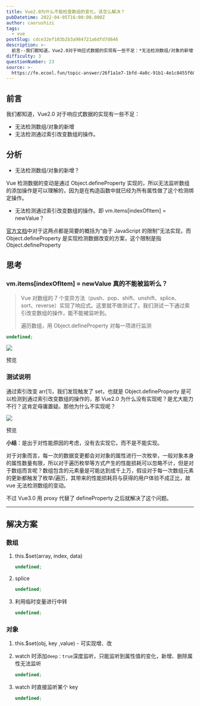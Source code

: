 ```yaml
---
title: Vue2.0为什么不能检查数组的变化，该怎么解决？
pubDatetime: 2022-04-05T16:00:00.000Z
author: caorushizi
tags:
  - vue
postSlug: cdce32ef103b2b3a984721a6dfd7d646
description: >-
  前言--我们都知道，Vue2.0对于响应式数据的实现有一些不足：*无法检测数组/对象的新增*无法检测通过索引改变数组的操作。分析--*无法检测数组/对象的新增？Vue检测数据的变动是通过Object.
difficulty: 3
questionNumber: 23
source: >-
  https://fe.ecool.fun/topic-answer/26f1a1e7-1bfd-4a0c-91b1-4e1c8455f60a?orderBy=updateTime&order=desc&tagId=14
---
```


## 前言

我们都知道，Vue2.0 对于响应式数据的实现有一些不足：

- 无法检测数组/对象的新增
- 无法检测通过索引改变数组的操作。

## 分析

- 无法检测数组/对象的新增？

Vue 检测数据的变动是通过 Object.defineProperty 实现的，所以无法监听数组的添加操作是可以理解的，因为是在构造函数中就已经为所有属性做了这个检测绑定操作。

- 无法检测通过索引改变数组的操作。即 vm.items\[indexOfItem\] = newValue？

[官方文档](https://cn.vuejs.org/v2/guide/list.html#%E6%B3%A8%E6%84%8F%E4%BA%8B%E9%A1%B9)中对于这两点都是简要的概括为“由于 JavaScript 的限制”无法实现，而 Object.defineProperty 是实现检测数据改变的方案，这个限制是指 Object.defineProperty

## 思考

### vm.items\[indexOfItem\] = newValue 真的不能被监听么？

> Vue 对数组的 7 个变异方法（push、pop、shift、unshift、splice、sort、reverse）实现了响应式。这里就不做测试了。我们测试一下通过索引改变数组的操作，能不能被监听到。
>
> 遍历数组，用 Object.defineProperty 对每一项进行监测

```typescript
undefined;
```

![](https://p3-juejin.byteimg.com/tos-cn-i-k3u1fbpfcp/5b228cf688814f6c864d53b43f3f792b~tplv-k3u1fbpfcp-zoom-1.image)

预览

### 测试说明

通过索引改变 arr\[1\]，我们发现触发了 set，也就是 Object.defineProperty 是可以检测到通过索引改变数组的操作的，那 Vue2.0 为什么没有实现呢？是尤大能力不行？这肯定毋庸置疑。那他为什么不实现呢？

![](https://p3-juejin.byteimg.com/tos-cn-i-k3u1fbpfcp/404f033ac36f47a7896e73beb469ae2c~tplv-k3u1fbpfcp-zoom-1.image)

预览

**小结**：是出于对性能原因的考虑，没有去实现它。而不是不能实现。

对于对象而言，每一次的数据变更都会对对象的属性进行一次枚举，一般对象本身的属性数量有限，所以对于遍历枚举等方式产生的性能损耗可以忽略不计，但是对于数组而言呢？数组包含的元素量是可能达到成千上万，假设对于每一次数组元素的更新都触发了枚举/遍历，其带来的性能损耗将与获得的用户体验不成正比，故 vue 无法检测数组的变动。

不过 Vue3.0 用 proxy 代替了 defineProperty 之后就解决了这个问题。

---

## 解决方案

### 数组

1.  this.$set(array, index, data)

    ```typescript
    undefined;
    ```

2.  splice

    ```typescript
    undefined;
    ```

3.  利用临时变量进行中转

    ```typescript
    undefined;
    ```

### 对象

1.  this.$set(obj, key ,value) - 可实现增、改
2.  watch 时添加`deep：true`深度监听，只能监听到属性值的变化，新增、删除属性无法监听

    ```typescript
    undefined;
    ```

3.  watch 时直接监听某个 key

    ```typescript
    undefined;
    ```
